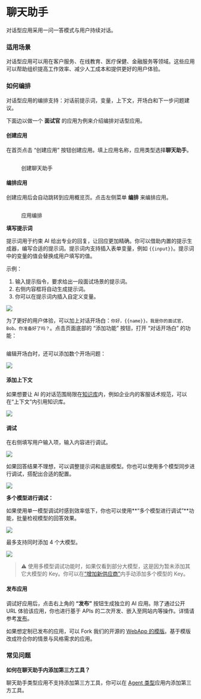 # 聊天助手

对话型应用采用一问一答模式与用户持续对话。

### 适用场景

对话型应用可以用在客户服务、在线教育、医疗保健、金融服务等领域。这些应用可以帮助组织提高工作效率、减少人工成本和提供更好的用户体验。

### 如何编排

对话型应用的编排支持：对话前提示词，变量，上下文，开场白和下一步问题建议。

下面边以做一个 **面试官** 的应用为例来介绍编排对话型应用。

#### 创建应用

在首页点击 “创建应用” 按钮创建应用。填上应用名称，应用类型选择**聊天助手**。

<figure><img src="../../.gitbook/assets/image (245).png" alt=""><figcaption><p>创建聊天助手</p></figcaption></figure>

#### 编排应用

创建应用后会自动跳转到应用概览页。点击左侧菜单 **编排** 来编排应用。

<figure><img src="../../../img/zh-conversation-app.png" alt=""><figcaption><p>应用编排</p></figcaption></figure>

**填写提示词**

提示词用于约束 AI 给出专业的回复，让回应更加精确。你可以借助内置的提示生成器，编写合适的提示词。提示词内支持插入表单变量，例如 `{{input}}`。提示词中的变量的值会替换成用户填写的值。

示例：

1. 输入提示指令，要求给出一段面试场景的提示词。
2. 右侧内容框将自动生成提示词。
3. 你可以在提示词内插入自定义变量。

![](../../../img/zh-prompt-generator.png)

为了更好的用户体验，可以加上对话开场白：`你好，{{name}}。我是你的面试官，Bob。你准备好了吗？`。点击页面底部的 “添加功能” 按钮，打开 “对话开场白” 的功能：

<figure><img src="../../.gitbook/assets/image (246).png" alt=""><figcaption></figcaption></figure>

编辑开场白时，还可以添加数个开场问题：

![](../../../img/zh-opening-remarks.png)

#### 添加上下文

如果想要让 AI 的对话范围局限在[知识库](../knowledge-base/)内，例如企业内的客服话术规范，可以在“上下文”内引用知识库。

![](<../../.gitbook/assets/image (108).png>)

#### 调试

在右侧填写用户输入项，输入内容进行调试。

![](../../../img/zh-conversation-debug.png)

如果回答结果不理想，可以调整提示词和底层模型。你也可以使用多个模型同步进行调试，搭配出合适的配置。

![](../../../img/zh-moagentbase-model.png)

**多个模型进行调试：**

如果使用单一模型调试时感到效率低下，你也可以使用**“多个模型进行调试”**功能，批量检视模型的回答效果。

![](../../../img/zh-multiple-models.png)

最多支持同时添加 4 个大模型。

![](../../../img/zh-multiple-models-2.png)

> ⚠️ 使用多模型调试功能时，如果仅看到部分大模型，这是因为暂未添加其它大模型的 Key。你可以在[“增加新供应商”](https://docs.agentbase.ai/v/zh-hans/guides/model-configuration/new-provider)内手动添加多个模型的 Key。

#### 发布应用

调试好应用后，点击右上角的 **“发布”** 按钮生成独立的 AI 应用。除了通过公开 URL 体验该应用，你也进行基于 APIs 的二次开发、嵌入至网站内等操作。详情请参考[发布](https://docs.agentbase.ai/v/zh-hans/guides/application-publishing)。

如果想定制已发布的应用，可以 Fork 我们的开源的 [WebApp 的模版](https://github.com/agent-base/webapp-conversation)。基于模版改成符合你的情景与风格需求的应用。

### 常见问题

**如何在聊天助手内添加第三方工具？**

聊天助手类型应用不支持添加第三方工具，你可以在 [Agent 类型](https://docs.agentbase.ai/v/zh-hans/guides/application-orchestrate/agent)应用内添加第三方工具。
